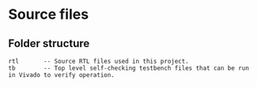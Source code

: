 Source files
======================

## Folder structure ##

```
rtl       -- Source RTL files used in this project.
tb        -- Top level self-checking testbench files that can be run in Vivado to verify operation.
```

